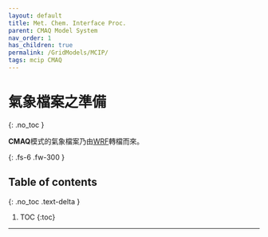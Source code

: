 ```yaml
---
layout: default
title: Met. Chem. Interface Proc.
parent: CMAQ Model System
nav_order: 1
has_children: true
permalink: /GridModels/MCIP/
tags: mcip CMAQ
---
```


# 氣象檔案之準備
{: .no_toc }

**CMAQ**模式的氣象檔案乃由[WRF](https://sinotec2.github.io/Focus-on-Air-Quality/wind_models/WRF/)轉檔而來。

{: .fs-6 .fw-300 }

## Table of contents
{: .no_toc .text-delta }

1. TOC
{:toc}

---



